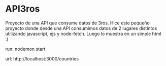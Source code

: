 # API3ros
Proyecto de una API que consume datos de 3ros.
Hice este pequeño proyecto donde desde una API consumimos datos de 2 lugares distintos utilizando javascript, ejs y node-fetch. Luego lo muestra en un simple html :)

run: nodemon start

url: http://localhost:3000/countries
